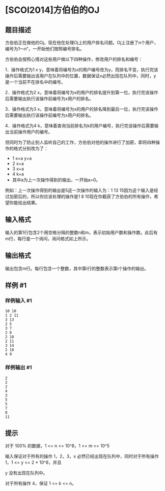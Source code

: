 # [SCOI2014]方伯伯的OJ

## 题目描述

方伯伯正在做他的Oj。现在他在处理Oj上的用户排名问题。Oj上注册了n个用户，编号为1～n“，一开始他们按照编号排名。

方伯伯会按照心情对这些用户做以下四种操作，修改用户的排名和编号：

1．操作格式为1 x y，意味着将编号为x的用户编号改为y，而排名不变，执行完该操作后需要输出该用户在队列中的位置，数据保证x必然出现在队列中，同时，y是一个当前不在排名中的编号。

2．操作格式为2 x，意味着将编号为x的用户的排名提升到第一位，执行完该操作后需要输出执行该操作前编号为x用户的排名。

3．操作格式为3 x，意味着将编号为x的用户的排名降到最后一位，执行完该操作后需要输出执行该操作前编号为x用户的排名。

4．操作格式为4 k，意味着查询当前排名为k的用户编号，执行完该操作后需要输出当前操作用户的编号。

但同时为了防止别人监听自己的工作，方伯伯对他的操作进行了加密，即将四种操作的格式分别改为了：
- 1 x+a y+a
- 2 x+a
- 3 x+a
- 4 k+a
- 其中a为上一次操作得到的输出，一开始a=0。

例如：上一次操作得到的输出是5这一次操作的输入为：1  13 15因为这个输入是经过加密后的，所以你应该处理的操作是1 8 10现在你截获了方伯伯的所有操作，希望你能给出结果。


## 输入格式

输入的第1行包含2个用空格分隔的整数n和m，表示初始用户数和操作数。此后有m行，每行是一个询问，询问格式如上所示。


## 输出格式

输出包含m行。每行包含一个整数，其中第i行的整数表示第i个操作的输出。


## 样例 #1

### 样例输入 #1
```
10 10
1 2 11
3 13
2 5
3 7
2 8
2 10
2 11
3 14
2 18
4 9
```

### 样例输出 #1

```
2
2
2
4
3
5
5
7
8
11
```

## 提示

对于 100% 的数据，1 <= n <= 10^8，1 <= m <= 10^5

输入保证对于所有的操作 1，2，3，x 必然已经出现在队列中，同时对于所有操作 1，1 <= y <= 2 \* 10^8，并且

y 没有出现在队列中。

对于所有操作 4，保证 1 <= k <= n。

